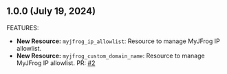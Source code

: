 ## 1.0.0 (July 19, 2024)

FEATURES:

* **New Resource:** `myjfrog_ip_allowlist`: Resource to manage MyJFrog IP allowlist.
* **New Resource:** `myjfrog_custom_domain_name`: Resource to manage MyJFrog IP allowlist. PR: [#2](https://github.com/jfrog/terraform-provider-myjfrog/pull/2)
